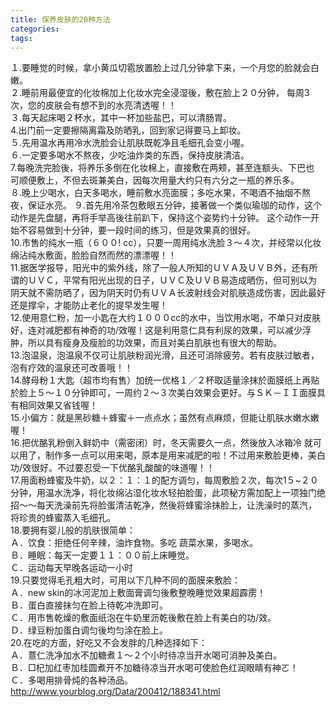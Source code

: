```yaml
---
title: 保养皮肤的20种方法
categories: 
tags: 
---
```

１.要睡觉的时候，拿小黄瓜切雹放置脸上过几分钟拿下来，一个月您的脸就会白嫩。  
２.睡前用最便宜的化妆棉加上化妆水完全浸湿後，敷在脸上２０分钟， 每周3次，您的皮肤会有想不到的水亮清透喔！！  
３.每天起床喝２杯水，其中一杯加些盐巴，可以清肠胃。  
4.出门前一定要擦隔离霜及防晒乳，回到家记得要马上卸妆。  
５.先用温水再用冷水洗脸会让肌肤既乾净且毛细孔会变小喔。  
６.一定要多喝水不熬夜，少吃油炸类的东西，保持皮肤清洁。  
7.每晚洗完脸後，将养乐多倒在化妆棉上，直接敷在两颊，甚至连额头、下巴也 可顺便敷上，不但去斑兼美白，因每次用量大约只有六分之一瓶的养乐多。  
８.晚上少喝水，白天多喝水，睡前敷水亮面膜；多吃水果，不喝酒不抽烟不熬夜，保证水亮。
９.首先用冷茶包敷眼五分钟，接著做一个类似瑜珈的动作，这个动作是先盘腿，再将手举高後往前趴下，保持这个姿势约十分钟。
这个动作一开始不容易做到十分钟，要一段时间的练习，但是效果真的很好。  
10.市售的纯水一瓶（６００! cc），只要一周用纯水洗脸３～４次，并经常以化妆绵沾纯水敷面，脸脸自然而然的漂漂喔！！  
11.据医学报导，阳光中的紫外线，除了一般人所知的ＵＶＡ及ＵＶＢ外，还有所谓的ＵＶＣ，平常有阳光出现的日子，ＵＶＣ及ＵＶＢ易造成晒伤，但可别以为
阴天就不需防晒了，因为阴天时仍有ＵＶＡ长波射线会对肌肤造成伤害，因此最好还是撑伞，才能防止老化的提早发生喔！  
12.使用意仁粉，加一小匙在大约１０００cc的水中，当饮用水喝，不单只对皮肤好，连对减肥都有神奇的功/效喔！这是利用意仁具有利尿的效果，可以减少浮肿，所以具有瘦身及瘦脸的功效果，而且对美白肌肤也有很大的帮助。  
13.泡温泉，泡温泉不仅可让肌肤粉润光滑，且还可消除疲劳。若有皮肤过敏者，泡有疗效的温泉还可改善哦！！  
14.酵母粉１大匙（超市均有售）加统一优格１／２杯取适量涂抹於面膜纸上再贴於脸上５～１０分钟即可，一周约２～３次美白效果会更好。与ＳＫ－ＩＩ面膜具有相同效果又省钱喔！  
15.小偏方：就是黑砂糖＋蜂蜜＋一点点水；虽然有点麻烦，但能让肌肤水嫩水嫩喔！  
16.把优酪乳粉倒入鲜奶中（需密闭）时，冬天需要久一点，然後放入冰箱冷
就可以用了，制作多一点可以用来喝，原本是用来减肥的啦！不过用来敷脸更棒，美白功/效很好。不过要忍受一下优酪乳酸酸的味道喔！！  
17.用面粉蜂蜜及牛奶，以２：１：１的配方调匀，每周敷脸２次，每次1５~２０分钟，用温水洗净，将化妆绵沾湿化妆水轻拍脸蛋，此项秘方需加配上一项独门绝招～～每天洗澡前先将脸蛋清洁乾净，然後将蜂蜜涂抹脸上，让洗澡时的蒸汽，
将珍贵的蜂蜜蒸入毛细孔。  
18.要拥有婴儿般的肌肤很简单：  
Ａ．饮食：拒绝任何辛辣，油炸食物。多吃 蔬菜水果，多喝水。  
Ｂ．睡眠：每天一定要１１：００前上床睡觉。  
Ｃ．运动每天早晚各运动一小时  
19.只要觉得毛孔粗大时，可用以下几种不同的面膜来敷脸：  
Ａ．new skin的冰河泥加上敷面膏调匀後敷整晚睡觉效果超霹雳！  
Ｂ．蛋白直接抹匀在脸上待乾冲洗即可。  
Ｃ．用市售乾燥的敷面纸泡在牛奶里沥乾後敷在脸上有美白的功/效。  
Ｄ．绿豆粉加蛋白调匀後均匀涂在脸上。  
20.在吃的方面，好吃又不会发胖的几种选择如下：  
Ａ．薏仁洗净加水不加糖煮１～２个小时待凉当开水喝可消肿及美白。  
Ｂ．□杞加红枣加桂圆煮开不加糖待凉当开水喝可使脸色红润眼睛有神ㄛ！  
Ｃ．多喝用排骨炖的各种汤品。  
http://www.yourblog.org/Data/200412/188341.html

